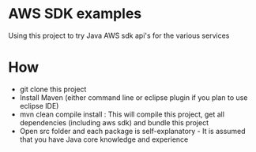 # AWS SDK examples
Using this project to try Java AWS sdk api's for the various services

# How

- git clone this project
- Install Maven (either command line or eclipse plugin if you plan to use eclipse IDE)
- mvn clean compile install : This will compile this project, get all dependencies (including aws sdk) and bundle this project
- Open src folder and each package is self-explanatory - It is assumed that you have Java core knowledge and experience